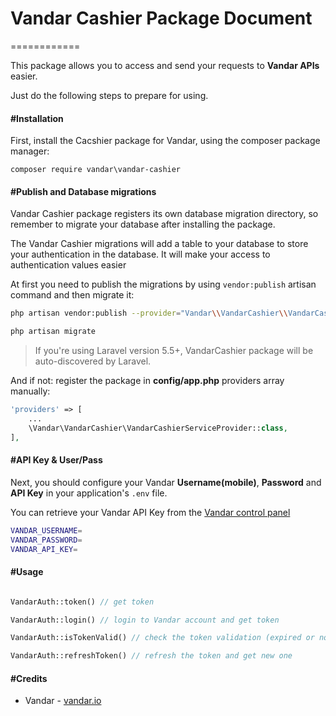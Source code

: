 # Vandar Cashier Package Document
============

This package allows you to access and send your requests to **Vandar APIs** easier.

Just do the following steps to prepare for using.



#### #Installation

First, install the Cacshier package for Vandar, using the composer package manager:

	composer require vandar\vandar-cashier



#### #Publish and Database migrations

Vandar Cashier package registers its own database migration directory, so remember to migrate your database after installing the package.

The Vandar Cashier migrations will add a table to your database to store your authentication in the database. It will make your access to authentication values easier


At first you need to publish the migrations by using `vendor:publish` artisan command and then migrate it:
```bash
php artisan vendor:publish --provider="Vandar\\VandarCashier\\VandarCashierServiceProvider" --tag=migrations

php artisan migrate
```

> If you're using Laravel version 5.5+, VandarCashier package will be auto-discovered by Laravel. 

And if not: register the package in **config/app.php** providers array manually:
```php
'providers' => [
	...
	\Vandar\VandarCashier\VandarCashierServiceProvider::class,
],
```



#### #API Key & User/Pass

Next, you should configure your Vandar **Username(mobile)**, **Password** and **API Key** in your application's `.env` file.

You can retrieve your Vandar API Key from the [Vandar control panel](https://dash.vandar.io/)


```bash
VANDAR_USERNAME=
VANDAR_PASSWORD=
VANDAR_API_KEY=
```



#### #Usage

```php

VandarAuth::token() // get token

VandarAuth::login() // login to Vandar account and get token

VandarAuth::isTokenValid() // check the token validation (expired or no?)

VandarAuth::refreshToken() // refresh the token and get new one

```

#### #Credits

 - Vandar - [vandar.io](https://vandar.io)

